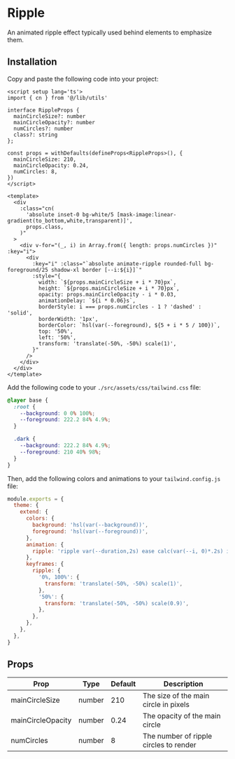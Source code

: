 # Ripple

An animated ripple effect typically used behind elements to emphasize them.

<demo src="../../src/example/ripple/Demo.vue" srcCode="../../src/spark-ui-demos/ripple/Ripple.vue" />

## Installation

Copy and paste the following code into your project:

```vue [Ripple.vue]
<script setup lang='ts'>
import { cn } from '@/lib/utils'

interface RippleProps {
  mainCircleSize?: number
  mainCircleOpacity?: number
  numCircles?: number
  class?: string
};

const props = withDefaults(defineProps<RippleProps>(), {
  mainCircleSize: 210,
  mainCircleOpacity: 0.24,
  numCircles: 8,
})
</script>

<template>
  <div
    :class="cn(
      'absolute inset-0 bg-white/5 [mask-image:linear-gradient(to_bottom,white,transparent)]',
      props.class,
    )"
  >
    <div v-for="(_, i) in Array.from({ length: props.numCircles })" :key="i">
      <div
        :key="i" :class="`absolute animate-ripple rounded-full bg-foreground/25 shadow-xl border [--i:${i}]`"
        :style="{
          width: `${props.mainCircleSize + i * 70}px`,
          height: `${props.mainCircleSize + i * 70}px`,
          opacity: props.mainCircleOpacity - i * 0.03,
          animationDelay: `${i * 0.06}s`,
          borderStyle: i === props.numCircles - 1 ? 'dashed' : 'solid',
          borderWidth: '1px',
          borderColor: `hsl(var(--foreground), ${5 + i * 5 / 100})`,
          top: '50%',
          left: '50%',
          transform: 'translate(-50%, -50%) scale(1)',
        }"
      />
    </div>
  </div>
</template>
```

Add the following code to your `./src/assets/css/tailwind.css` file:

```css [tailwind.css]
@layer base {
  :root {
    --background: 0 0% 100%;
    --foreground: 222.2 84% 4.9%;
  }

  .dark {
    --background: 222.2 84% 4.9%;
    --foreground: 210 40% 98%;
  }
}
```

Then, add the following colors and animations to your `tailwind.config.js` file:

```js {4,5,6,7,8,9,10,11,12,13,14,15,16,17,18,19} [tailwind.config.js]
module.exports = {
  theme: {
    extend: {
      colors: {
        background: 'hsl(var(--background))',
        foreground: 'hsl(var(--foreground))',
      },
      animation: {
        ripple: 'ripple var(--duration,2s) ease calc(var(--i, 0)*.2s) infinite',
      },
      keyframes: {
        ripple: {
          '0%, 100%': {
            transform: 'translate(-50%, -50%) scale(1)',
          },
          '50%': {
            transform: 'translate(-50%, -50%) scale(0.9)',
          },
        },
      },
    },
  },
}
```

## Props

| Prop              | Type   | Default | Description                            |
| ----------------- | ------ | ------- | -------------------------------------- |
| mainCircleSize    | number | 210     | The size of the main circle in pixels  |
| mainCircleOpacity | number | 0.24    | The opacity of the main circle         |
| numCircles        | number | 8       | The number of ripple circles to render |
